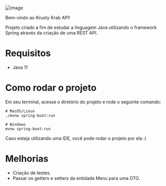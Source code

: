 ![image](https://user-images.githubusercontent.com/38013340/111899751-2848ce00-8a0d-11eb-9a29-6ba9f4643899.png)

Bem-vindo ao Krusty Krab API!

Projeto criado a fim de estudar a linguagem Java utilizando o framework Spring através da criação de uma REST API.

# Requisitos

 - Java 11

# Como rodar o projeto

Em seu terminal, acesse o diretório do projeto e rode o seguinte comando:

```
# MacOS/Linux
./mvnw spring-boot:run

# Windows
mvnw spring-boot:run
```

Caso esteja utilizando uma IDE, você pode rodar o projeto por ela :)

# Melhorias

 - Criação de testes.
 - Passar os getters e setters da entidade Menu para uma DTO.

